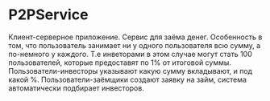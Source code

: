 # P2PService
Клиент-серверное приложение.
Сервис для заёма денег. Особенность в том, что пользователь занимает ни у одного пользователя всю сумму, а по-немного у каждого.
Т.е инветорами в этом случае могут стать 100 пользователей, которые предоставят по 1% от итоговой суммы.
Пользователи-инвесторы указывают какую сумму вкладывают, и под какой %. Пользователи-заёмщики создают заявку на займ, система автоматически подбирает инвесторов.
